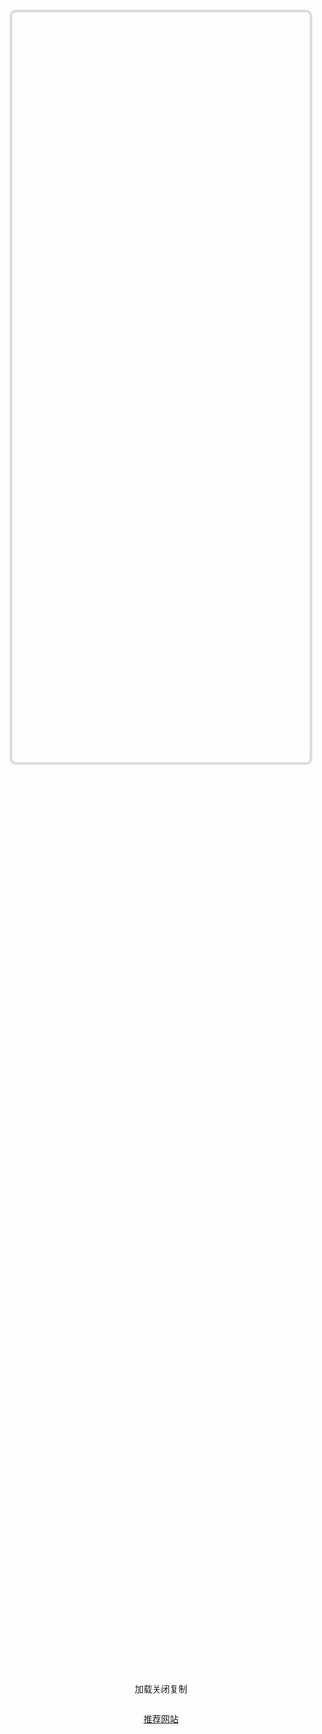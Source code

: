 <div class="context">
  <div class="top" ref="topRef"></div>
  <div class="bottom">
    <el-tabs v-model="tabModel" class="demo-tabs">
      <el-tab-pane label="html" name="html" />
      <el-tab-pane label="css" name="css" />
    </el-tabs>
    <div class="options">
      <pre v-html="hljs.highlightAuto(options[tabModel]).value"></pre>
    </div>
    <div class="set">
      <el-button type="primary" @click="onLoading">加载</el-button>
      <el-button type="danger" @click="onClose">关闭</el-button>
      <el-button type="success" @click="onReplication(options[tabModel])">复制</el-button>
    </div>
    <div class="foot">
      <a href="https://uiverse.io/loaders" target="_blank">推荐网站</a>
    </div>
  </div>
</div>

<script setup>
import { ref, reactive, onMounted, watch } from 'vue'
import { useRoute } from 'vue-router'
import 'element-plus/dist/index.css'
import hljs from 'highlight.js'
import 'highlight.js/styles/github.css'
import { ElButton, ElTabs, ElTabPane, ElMessage } from 'element-plus'
import { htmlList } from '../../../../utils/listData.ts'
let options = reactive({
  html: '',
  css: ''
})
let tabModel = ref('html')
let topRef = ref(null)
let webLoading = null
// 初始化基础数据
initData()
onMounted(() => {
  import('web-loading').then((params) => {
    webLoading = params.initLoading()
    onLoading()
  })
})
function onLoading() {
  if (webLoading.getLoadingId()) return
  webLoading.loading(topRef.value, fromOptions())
}
function onClose() {
  webLoading && webLoading.close()
}
function initData() {
  let route = useRoute()
  let model = route.query.model
  if (model) {
    let data = htmlList.find((h) => h.model === model)
    options.html = data.html
    options.css = data.css
  }
}
function onReplication(text) {
  let oInput = document.createElement('input')
  oInput.value = text
  document.body.appendChild(oInput)
  oInput.select() // 选择对象;
  document.execCommand('Copy') // 执行浏览器复制命令
  oInput.remove()
  ElMessage.success('复制成功!')
}
// 格式化操作options
function fromOptions() {
  // 处理css
  topRef.value.innerHTML = `<style>${options.css}</style >`
  return options
}
</script>
<style scoped>
.context {
  padding: 10px;
  margin-top: 18px;
}
.context .top {
  height: 30vh;
  border-radius: 10px;
  border: 4px gainsboro solid;
}
.context .bottom {
  display: flex;
  flex-direction: column;
  flex: 1;
  padding: 16px;
}
.bottom .options {
  height: 36vh;
  overflow: auto;
}
.bottom .set {
  margin-top: 12px;
  display: flex;
  align-items: center;
  justify-content: center;
}
.bottom .set .btn:nth-child(1) {
  margin-right: 10px;
}
.bottom .set .btn:nth-child(2) {
  margin-left: 10px;
}
.bottom .set .el-dropdown {
  margin-left: 10px;
}
.foot{
  text-align: center;
  margin-top: 28px;
}
::-webkit-scrollbar {
  width: 2px;
  height: 2px;
}
</style>
